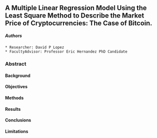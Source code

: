 ## A Multiple Linear Regression Model Using the Least Square Method to Describe the Market Price of Cryptocurrencies: The Case of Bitcoin.

##### Authors
    * Researcher: David P Lopez
    * FacultyAdvisor: Professor Eric Hernandez PhD Candidate
    
### Abstract

#### Background

#### Objectives

#### Methods

#### Results

#### Conclusions

#### Limitations